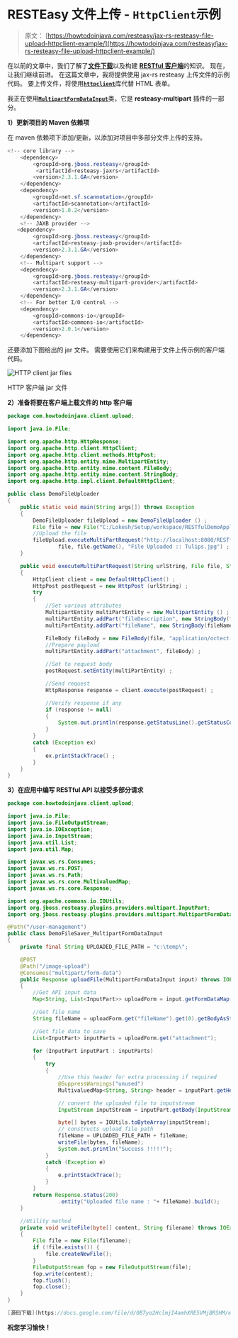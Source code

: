 # RESTEasy 文件上传 - `HttpClient`示例

> 原文： [https://howtodoinjava.com/resteasy/jax-rs-resteasy-file-upload-httpclient-example/](https://howtodoinjava.com/resteasy/jax-rs-resteasy-file-upload-httpclient-example/)

在以前的文章中，我们了解了[**文件下载**](//howtodoinjava.com/resteasy/resteasy-file-download-example/ "RESTEasy + File download example")以及构建 [**RESTful 客户端**](//howtodoinjava.com/apache-commons/jax-rs-restful-client-using-apache-httpclient/ "JAX-RS RESTful client using apache httpclient")的知识。 现在，让我们继续前进。 在这篇文章中，我将提供使用 jax-rs resteasy 上传文件的示例代码。 要上传文件，将使用[**`httpclient`**](https://hc.apache.org/httpclient-3.x/ "http client")库代替 HTML 表单。

我正在使用[**`MultipartFormDataInput`**](http://docs.jboss.org/resteasy/docs/1.2.GA/javadocs/org/jboss/resteasy/plugins/providers/multipart/MultipartFormDataInput.html "MultipartFormDataInput")类，它是 **resteasy-multipart** 插件的一部分。

**1）更新项目的 Maven 依赖项**

在 maven 依赖项下添加/更新，以添加对项目中多部分文件上传的支持。

```java
<!-- core library -->
	<dependency>
		<groupId>org.jboss.resteasy</groupId>
		 <artifactId>resteasy-jaxrs</artifactId>
		<version>2.3.1.GA</version>
	</dependency>
	<dependency>
		<groupId>net.sf.scannotation</groupId>
		<artifactId>scannotation</artifactId>
		<version>1.0.2</version>
	</dependency>
	<!-- JAXB provider -->
   <dependency>
		<groupId>org.jboss.resteasy</groupId>
		<artifactId>resteasy-jaxb-provider</artifactId>
		<version>2.3.1.GA</version>
	</dependency>	
	<!-- Multipart support -->
	<dependency>
		<groupId>org.jboss.resteasy</groupId>
		<artifactId>resteasy-multipart-provider</artifactId>
		<version>2.3.1.GA</version>
	</dependency>
	<!-- For better I/O control -->
	<dependency>
		<groupId>commons-io</groupId>
		<artifactId>commons-io</artifactId>
		<version>2.0.1</version>
	</dependency>

```

还要添加下图给出的 jar 文件。 需要使用它们来构建用于文件上传示例的客户端代码。

![HTTP client jar files](img/e6c0e39768cd782c2d688c3465e7286f.png)

HTTP 客户端 jar 文件



**2）准备将要在客户端上载文件的 http 客户端**

```java
package com.howtodoinjava.client.upload;

import java.io.File;

import org.apache.http.HttpResponse;
import org.apache.http.client.HttpClient;
import org.apache.http.client.methods.HttpPost;
import org.apache.http.entity.mime.MultipartEntity;
import org.apache.http.entity.mime.content.FileBody;
import org.apache.http.entity.mime.content.StringBody;
import org.apache.http.impl.client.DefaultHttpClient;

public class DemoFileUploader 
{
	public static void main(String args[]) throws Exception
    {
    	DemoFileUploader fileUpload = new DemoFileUploader () ;
    	File file = new File("C:/Lokesh/Setup/workspace/RESTfulDemoApplication/target/classes/Tulips.jpg") ;
    	//Upload the file
        fileUpload.executeMultiPartRequest("http://localhost:8080/RESTfulDemoApplication/user-management/image-upload", 
        		file, file.getName(), "File Uploaded :: Tulips.jpg") ;
    }  

    public void executeMultiPartRequest(String urlString, File file, String fileName, String fileDescription) throws Exception 
    {
    	HttpClient client = new DefaultHttpClient() ;
        HttpPost postRequest = new HttpPost (urlString) ;
        try
        {
        	//Set various attributes 
            MultipartEntity multiPartEntity = new MultipartEntity () ;
            multiPartEntity.addPart("fileDescription", new StringBody(fileDescription != null ? fileDescription : "")) ;
            multiPartEntity.addPart("fileName", new StringBody(fileName != null ? fileName : file.getName())) ;

            FileBody fileBody = new FileBody(file, "application/octect-stream") ;
            //Prepare payload
            multiPartEntity.addPart("attachment", fileBody) ;

            //Set to request body
            postRequest.setEntity(multiPartEntity) ;

            //Send request
            HttpResponse response = client.execute(postRequest) ;

            //Verify response if any
            if (response != null)
            {
                System.out.println(response.getStatusLine().getStatusCode());
            }
        }
        catch (Exception ex)
        {
            ex.printStackTrace() ;
        }
    }
}

```

**3）在应用中编写 RESTful API 以接受多部分请求**

```java
package com.howtodoinjava.client.upload;

import java.io.File;
import java.io.FileOutputStream;
import java.io.IOException;
import java.io.InputStream;
import java.util.List;
import java.util.Map;

import javax.ws.rs.Consumes;
import javax.ws.rs.POST;
import javax.ws.rs.Path;
import javax.ws.rs.core.MultivaluedMap;
import javax.ws.rs.core.Response;

import org.apache.commons.io.IOUtils;
import org.jboss.resteasy.plugins.providers.multipart.InputPart;
import org.jboss.resteasy.plugins.providers.multipart.MultipartFormDataInput;

@Path("/user-management")
public class DemoFileSaver_MultipartFormDataInput 
{
	private final String UPLOADED_FILE_PATH = "c:\temp\";

	@POST
	@Path("/image-upload")
	@Consumes("multipart/form-data")
	public Response uploadFile(MultipartFormDataInput input) throws IOException 
	{
		//Get API input data
		Map<String, List<InputPart>> uploadForm = input.getFormDataMap();

		//Get file name
		String fileName = uploadForm.get("fileName").get(0).getBodyAsString();

		//Get file data to save
		List<InputPart> inputParts = uploadForm.get("attachment");

		for (InputPart inputPart : inputParts)
		{
			try 
			{
				//Use this header for extra processing if required
				@SuppressWarnings("unused")
				MultivaluedMap<String, String> header = inputPart.getHeaders();

				// convert the uploaded file to inputstream
				InputStream inputStream = inputPart.getBody(InputStream.class, null);

				byte[] bytes = IOUtils.toByteArray(inputStream);
				// constructs upload file path
				fileName = UPLOADED_FILE_PATH + fileName;
				writeFile(bytes, fileName);
				System.out.println("Success !!!!!");
			} 
			catch (Exception e) 
			{
				e.printStackTrace();
			}
		}
		return Response.status(200)
				.entity("Uploaded file name : "+ fileName).build();
	}

	//Utility method
	private void writeFile(byte[] content, String filename) throws IOException 
	{
		File file = new File(filename);
		if (!file.exists()) {
			file.createNewFile();
		}
		FileOutputStream fop = new FileOutputStream(file);
		fop.write(content);
		fop.flush();
		fop.close();
	}
}

```

```java
[源码下载](https://docs.google.com/file/d/0B7yo2HclmjI4amhXRE5VMjBRSHM/edit?usp=sharing "multipart rest file upload")
```

**祝您学习愉快！**